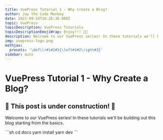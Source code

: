 ```yaml
---
title: VuePress Tutorial 1 - Why Create a Blog?
author: Jay the Code Monkey
date: 2021-09-24T16:26:30.000Z
topic: VuePress
topicDescription: VuePress Tutorials
topicDescriptionEmojiWrap: Enjoy!!! 🍌🐒
description: Welcome to our VuePress series! In these tutorials we'll be building out this blog starting from the basics...
img: vuepress-logo.png
mathjax:
  presets: '\def\lr#1#2#3{\left#1#2\right#3}'
sidebar: auto
---
```


# VuePress Tutorial 1 - Why Create a Blog?

<PostDetails :author="$frontmatter.author" :posted="$frontmatter.date" :updated="$page.lastUpdated" />

## 🚧 This post is under construction! 🚧

<p>Welcome to our VuePress series! In these tutorials we'll be building out this blog starting from the basics.</p>

<code-group>
<code-block title="Installing">
```sh
cd docs
yarn install
yarn dev
```
</code-block>
</code-group>

<PaginationButtons
  :pagination="{
    pageKey: $page.key,
    topic: $frontmatter.topic
  }"
/>

<script>
import PaginationButtons from '../.vuepress/components/PaginationButtons.vue';

export default {
  components: {
    PaginationButtons
  }
}
</script>
